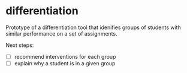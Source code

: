# differentiation

Prototype of a differentiation tool that idenifies groups of students with similar performance on a set of assignments.

Next steps:
- [ ] recommend interventions for each group
- [ ] explain why a student is in a given group
